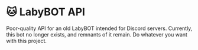 # 🐱 LabyBOT API
Poor-quality API for an old LabyBOT intended for Discord servers. Currently, this bot no longer exists, and remnants of it remain. Do whatever you want with this project.